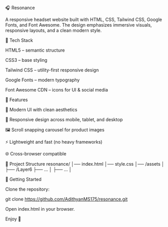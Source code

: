 🎧 Resonance

A responsive headset website built with HTML, CSS, Tailwind CSS, Google Fonts, and Font Awesome.
The design emphasizes immersive visuals, responsive layouts, and a clean modern style.

🚀 Tech Stack

HTML5 – semantic structure

CSS3 – base styling

Tailwind CSS
 – utility-first responsive design

Google Fonts
 – modern typography

Font Awesome CDN
 – icons for UI & social media

📱 Features

🎨 Modern UI with clean aesthetics

📱 Responsive design across mobile, tablet, and desktop

🖼️ Scroll snapping carousel for product images

⚡ Lightweight and fast (no heavy frameworks)

🌐 Cross-browser compatible

📂 Project Structure
resonance/
│── index.html
│── style.css
│── /assets
│    ├── /Layer6
          ├── ...
│    ├── ...
│    




🔧 Getting Started

Clone the repository:

git clone https://github.com/AdithyanMS175/resonance.git


Open index.html in your browser.

Enjoy 🎉
